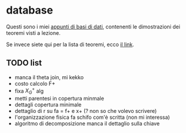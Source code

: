 # database

Questi sono i miei [appunti di basi di dati](https://ph04.github.io/database/html/index.html), contenenti le dimostrazioni dei teoremi visti a lezione.

Se invece siete qui per la lista di teoremi, ecco [il link](https://ph04.github.io/database/html/everything.html).

## TODO list

- manca il theta join, mi kekko
- costo calcolo F+
- fixa $X_G^+$ alg
- metti parentesi in copertura minmale
- dettagli copertura minimale
- dettaglio di r su fa = f+ e x+ (? non so che volevo scrivere)
- l'organizzazione fisica fa schifo com'è scritta (non mi interessa) 
- algoritmo di decomposizione manca il dettaglio sulla chiave

